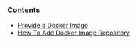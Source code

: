 <!-- usedin: [ _legacy_docker/getting-started] - post: -->


### Contents

*   [Provide a Docker Image](#image)
*   [How To Add Docker Image Repository](#add_docker_image_repo)

